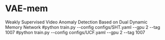 # VAE-mem
Weakly Supervised Video Anomaly Detection Based on Dual Dynamic Memory Network
#python train.py --config configs/SHT.yaml --gpu 2 --tag 1007
#python train.py --config configs/UCF.yaml --gpu 2 --tag 1007

